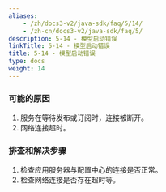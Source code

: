 ```yaml
---
aliases:
    - /zh/docs3-v2/java-sdk/faq/5/14/
    - /zh-cn/docs3-v2/java-sdk/faq/5/
description: 5-14 - 模型启动错误
linkTitle: 5-14 - 模型启动错误
title: 5-14 - 模型启动错误
type: docs
weight: 14
---
```






### 可能的原因

1. 服务在等待发布或订阅时，连接被断开。
2. 网络连接超时。

### 排查和解决步骤

1. 检查应用服务器与配置中心的连接是否正常。
2. 检查网络连接是否存在超时等。